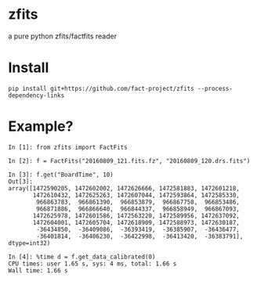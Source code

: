 # zfits
a pure python zfits/factfits reader

# Install

    pip install git+https://github.com/fact-project/zfits --process-dependency-links


# Example? 

    In [1]: from zfits import FactFits

    In [2]: f = FactFits("20160809_121.fits.fz", "20160809_120.drs.fits")

    In [3]: f.get("BoardTime", 10)
    Out[3]: 
    array([1472590205, 1472602002, 1472626666, 1472581883, 1472601218,
           1472610432, 1472625263, 1472607044, 1472593864, 1472585330,
            966863783,  966861390,  966853879,  966867758,  966853486,
            966871886,  966866640,  966844337,  966858949,  966867093,
           1472625978, 1472601586, 1472563220, 1472589956, 1472637092,
           1472604001, 1472605704, 1472618909, 1472588973, 1472630187,
            -36434850,  -36409086,  -36393419,  -36385907,  -36436477,
            -36401814,  -36406230,  -36422998,  -36413420,  -36383791], dtype=int32)

    In [4]: %time d = f.get_data_calibrated(0)
    CPU times: user 1.65 s, sys: 4 ms, total: 1.66 s
    Wall time: 1.66 s
